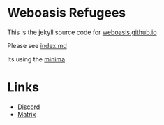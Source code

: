 # Weboasis Refugees

This is the jekyll source code for [weboasis.github.io](https://weboasis.github.io)

Please see [index.md](./index.md)

Its using the [minima](https://github.com/jekyll/minima)

# Links 

* [Discord](https://discord.gg/CezsMt5HJG)
* [Matrix](https://app.element.io/#/room/#WebOasis:halogen.city)
